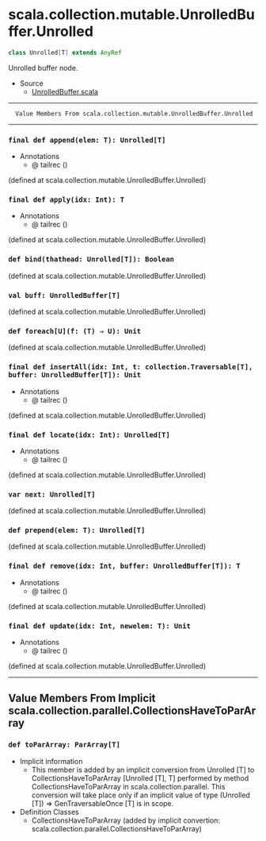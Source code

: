 
#               scala.collection.mutable.UnrolledBuffer.Unrolled               #

```scala
class Unrolled[T] extends AnyRef
```

Unrolled buffer node.

* Source
  * [UnrolledBuffer.scala](https://github.com/scala/scala/tree/6d09a1ba5f/src/library/scala/collection/mutable/UnrolledBuffer.scala#L1)


--------------------------------------------------------------------------------
      Value Members From scala.collection.mutable.UnrolledBuffer.Unrolled
--------------------------------------------------------------------------------


### `final def append(elem: T): Unrolled[T]`                                 ###

* Annotations
  * @ tailrec ()

(defined at scala.collection.mutable.UnrolledBuffer.Unrolled)


### `final def apply(idx: Int): T`                                           ###

* Annotations
  * @ tailrec ()

(defined at scala.collection.mutable.UnrolledBuffer.Unrolled)


### `def bind(thathead: Unrolled[T]): Boolean`                               ###

(defined at scala.collection.mutable.UnrolledBuffer.Unrolled)


### `val buff: UnrolledBuffer[T]`                                            ###

(defined at scala.collection.mutable.UnrolledBuffer.Unrolled)


### `def foreach[U](f: (T) ⇒ U): Unit`                                       ###

(defined at scala.collection.mutable.UnrolledBuffer.Unrolled)


### `final def insertAll(idx: Int, t: collection.Traversable[T], buffer: UnrolledBuffer[T]): Unit` ###

* Annotations
  * @ tailrec ()

(defined at scala.collection.mutable.UnrolledBuffer.Unrolled)


### `final def locate(idx: Int): Unrolled[T]`                                ###

* Annotations
  * @ tailrec ()

(defined at scala.collection.mutable.UnrolledBuffer.Unrolled)


### `var next: Unrolled[T]`                                                  ###

(defined at scala.collection.mutable.UnrolledBuffer.Unrolled)


### `def prepend(elem: T): Unrolled[T]`                                      ###

(defined at scala.collection.mutable.UnrolledBuffer.Unrolled)


### `final def remove(idx: Int, buffer: UnrolledBuffer[T]): T`               ###

* Annotations
  * @ tailrec ()

(defined at scala.collection.mutable.UnrolledBuffer.Unrolled)


### `final def update(idx: Int, newelem: T): Unit`                           ###

* Annotations
  * @ tailrec ()

(defined at scala.collection.mutable.UnrolledBuffer.Unrolled)


--------------------------------------------------------------------------------
Value Members From Implicit scala.collection.parallel.CollectionsHaveToParArray
--------------------------------------------------------------------------------


### `def toParArray: ParArray[T]`                                            ###

* Implicit information
  * This member is added by an implicit conversion from Unrolled [T] to
    CollectionsHaveToParArray [Unrolled [T], T] performed by method
    CollectionsHaveToParArray in scala.collection.parallel. This conversion will
    take place only if an implicit value of type (Unrolled [T]) ⇒
    GenTraversableOnce [T] is in scope.
* Definition Classes
  * CollectionsHaveToParArray
(added by implicit convertion: scala.collection.parallel.CollectionsHaveToParArray)
